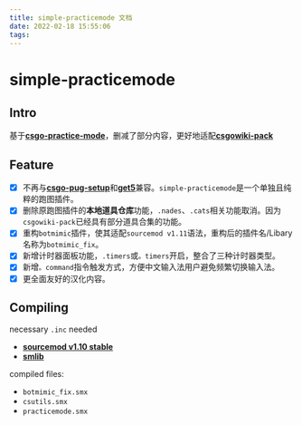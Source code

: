 ```yaml
---
title: simple-practicemode 文档
date: 2022-02-18 15:55:06
tags:
---
```

simple-practicemode
===================
## Intro

基于[**csgo-practice-mode**](https://github.com/splewis/csgo-practice-mode)，删减了部分内容，更好地适配[**csgowiki-pack**](https://github.com/hx-w/CSGOWiki-Plugins)

## Feature

- [x] 不再与[**csgo-pug-setup**](https://github.com/splewis/csgo-pug-setup)和[**get5**](https://github.com/splewis/get5)兼容。`simple-practicemode`是一个单独且纯粹的跑图插件。
- [x] 删除原跑图插件的**本地道具仓库**功能，`.nades`、`.cats`相关功能取消。因为`csgowiki-pack`已经具有部分道具合集的功能。
- [x] 重构`botmimic`插件，使其适配`sourcemod v1.11`语法，重构后的插件名/Libary名称为`botmimic_fix`。
- [x] 新增计时器面板功能，`.timers`或`。timers`开启，整合了三种计时器类型。
- [x] 新增`。command`指令触发方式，方便中文输入法用户避免频繁切换输入法。
- [x] 更全面友好的汉化内容。

## Compiling

necessary `.inc` needed

- [**sourcemod v1.10 stable**](https://www.sourcemod.net/downloads.php?branch=stable)
- [**smlib**](https://github.com/bcserv/smlib/tree/transitional_syntax)


compiled files:
- `botmimic_fix.smx`
- `csutils.smx`
- `practicemode.smx`
